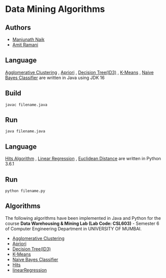# Data Mining Algorithms

## Authors

-   [Manjunath Naik](https://github.com/Manu1ND)
-   [Amit Ramani](https://github.com/Ichigo27)

## Language

[Agglomerative Clustering](Agglomerative_Clustering) , [Apriori](Apriori) , [Decision Tree(ID3)](Decision_Tree_ID3) , [K-Means](K-Means) , [Naive Bayes Classifier](Naive_Bayes_Classifier) are written in Java using JDK 16

## Build

```
javac filename.java
```

## Run

```
java filename.java
```

## Language

[Hits Algorithm](HITS_Algorithm) , [Linear Regression](Linear_Regression) , [Euclidean Distance](Euclidean_Distance) are written in Python 3.6.1

## Run

```
python filename.py
```

## Algorithms

The following algorithms have been implemented in Java and Python for the course **Data Warehousing & Mining Lab (Lab Code: CSL603)** - Semester 6 of Computer Engineering Department in UNIVERSITY OF MUMBAI.

-   [Agglomerative Clustering](Agglomerative_Clustering)
-   [Apriori](Apriori)
-   [Decision Tree(ID3)](Decision_Tree_ID3)
-   [K-Means](K-Means)
-   [Naive Bayes Classifier](Naive_Bayes_Classifier)
-   [Hits](hits.py)
-   [linearRegression](linearRegression.py)
